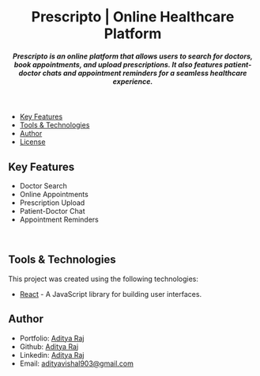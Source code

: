<h1 align="center">Prescripto | Online Healthcare Platform</h1>

<h5 align="center">
Prescripto is an online platform that allows users to search for doctors, book appointments, and upload prescriptions. It also features patient-doctor chats and appointment reminders for a seamless healthcare experience.
</h5>
<br/>

* [Key Features](#key-features)
* [Tools & Technologies](#tools-and-technologies)
* [Author](#author)
* [License](#license)

## Key Features

- Doctor Search
- Online Appointments
- Prescription Upload
- Patient-Doctor Chat
- Appointment Reminders

<br/>

## Tools & Technologies

This project was created using the following technologies:

- [React](https://reactjs.org/) - A JavaScript library for building user interfaces.

## Author
- Portfolio: [Aditya Raj](https://yourportfolio.com)
- Github: [Aditya Raj](https://github.com/RajAditya01)
- Linkedin: [Aditya Raj](https://www.linkedin.com/in/aditya-raj-aa923721a/)
- Email: [adityavishal903@gmail.com](mailto:adityavishal903@gmail.com)
